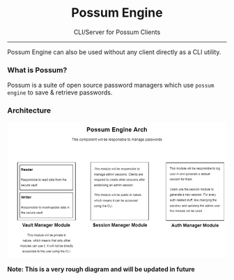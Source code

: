 <h1 align="center">Possum Engine</h1>
<p align="center">
CLI/Server for Possum Clients
</p>
<hr/>
Possum Engine can also be used without any client directly as a CLI utility.

### What is Possum?

Possum is a suite of open source password managers which use `possum engine` to save & retrieve passwords.

### Architecture

![Architecture Diagram for possum engine](arch.png)

**Note: This is a very rough diagram and will be updated in future**
